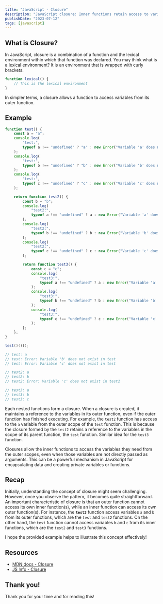 ```yaml
---
title: "JavaScript - Closure"
description: "JavaScript closure: Inner functions retain access to variables from their parent functions, even after the parent functions have finished executing."
publishDate: "2023-07-12"
tags: [javascript]
---
```


## What is Closure?

In JavaScript, closure is a combination of a function and the lexical environment within which that function was declared. You may think what is a lexical environment? It is an environment that is wrapped with curly brackets.

```jsx
function lexical() {
	// This is the lexical environment
}
```

In simpler terms, a closure allows a function to access variables from its outer function.

## Example

```jsx
function test() {
	const a = "a";
	console.log(
		"test:",
		typeof a !== "undefined" ? "a" : new Error("Variable 'a' does not exist in test")
	);
	console.log(
		"test:",
		typeof b !== "undefined" ? "b" : new Error("Variable 'b' does not exist in test")
	);
	console.log(
		"test:",
		typeof c !== "undefined" ? "c" : new Error("Variable 'c' does not exist in test")
	);

	return function test2() {
		const b = "b";
		console.log(
			"test2:",
			typeof a !== "undefined" ? a : new Error("Variable 'a' does not exist in test2")
		);
		console.log(
			"test2:",
			typeof b !== "undefined" ? b : new Error("Variable 'b' does not exist in test2")
		);
		console.log(
			"test2:",
			typeof c !== "undefined" ? c : new Error("Variable 'c' does not exist in test2")
		);

		return function test3() {
			const c = "c";
			console.log(
				"test3:",
				typeof a !== "undefined" ? a : new Error("Variable 'a' does not exist in test3")
			);
			console.log(
				"test3:",
				typeof b !== "undefined" ? b : new Error("Variable 'b' does not exist in test3")
			);
			console.log(
				"test3:",
				typeof c !== "undefined" ? c : new Error("Variable 'c' does not exist in test3")
			);
		};
	};
}

test()()();

// test: a
// test: Error: Variable 'b' does not exist in test
// test: Error: Variable 'c' does not exist in test

// test2: a
// test2: b
// test2: Error: Variable 'c' does not exist in test2

// test3: a
// test3: b
// test3: c
```

Each nested functions form a closure. When a closure is created, it maintains a reference to the variables in its outer function, even if the outer function has finished executing. For example, the `test2` function has access to the `a` variable from the outer scope of the `test` function. This is because the closure formed by the `test2` retains a reference to the variables in the scope of its parent function, the `test` function. Similar idea for the `test3` function.

Closures allow the inner functions to access the variables they need from the outer scopes, even when those variables are not directly passed as arguments. This can be a powerful mechanism in JavaScript for encapsulating data and creating private variables or functions.

## Recap

Initially, understanding the concept of closure might seem challenging. However, once you observe the pattern, it becomes quite straightforward. An important characteristic of closure is that an outer function cannot access its own inner function(s), while an inner function can access its own outer function(s). For instance, the **`test3`** function access variables `a` and `b` from its outer functions, which are the `test` and `test2` functions. On the other hand, the `test` function cannot access variables `b` and `c` from its inner functions, which are the `test2` and `test3` functions.

I hope the provided example helps to illustrate this concept effectively!

## Resources

- [MDN docs - Closure](https://developer.mozilla.org/en-US/docs/Web/JavaScript/Closures)
- [JS Info - Closure](https://javascript.info/closure)

## Thank you!

Thank you for your time and for reading this!
